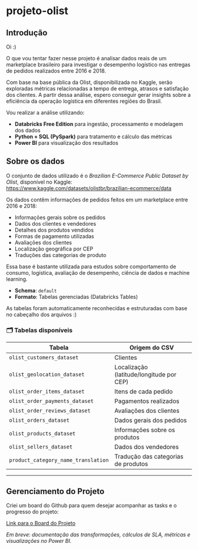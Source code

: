 # projeto-olist

## Introdução

Oi :) 

O que vou tentar fazer nesse projeto é analisar dados reais de um marketplace brasileiro para investigar o desempenho logístico nas entregas de pedidos realizados entre 2016 e 2018.

Com base na base pública da Olist, disponibilizada no Kaggle, serão exploradas métricas relacionadas a tempo de entrega, atrasos e satisfação dos clientes. A partir dessa análise, espero conseguir gerar insights sobre a eficiência da operação logística em diferentes regiões do Brasil.

Vou realizar a análise utilizando:

- **Databricks Free Edition** para ingestão, processamento e modelagem dos dados
- **Python + SQL (PySpark)** para tratamento e cálculo das métricas
- **Power BI** para visualização dos resultados

## Sobre os dados

O conjunto de dados utilizado é o *Brazilian E-Commerce Public Dataset by Olist*, disponível no Kaggle:  
https://www.kaggle.com/datasets/olistbr/brazilian-ecommerce/data

Os dados contêm informações de pedidos feitos em um marketplace entre 2016 e 2018:
- Informações gerais sobre os pedidos
- Dados dos clientes e vendedores
- Detalhes dos produtos vendidos
- Formas de pagamento utilizadas
- Avaliações dos clientes
- Localização geográfica por CEP
- Traduções das categorias de produto

Essa base é bastante utilizada para estudos sobre comportamento de consumo, logística, avaliação de desempenho, ciência de dados e machine learning.

- **Schema**: `default`
- **Formato**: Tabelas gerenciadas (Databricks Tables)

As tabelas foram automaticamente reconhecidas e estruturadas com base no cabeçalho dos arquivos :)

### 🗂️ Tabelas disponíveis

| Tabela                                 | Origem do CSV |
|----------------------------------------|----------------|
| `olist_customers_dataset`              | Clientes |
| `olist_geolocation_dataset`            | Localização (latitude/longitude por CEP) |
| `olist_order_items_dataset`            | Itens de cada pedido |
| `olist_order_payments_dataset`         | Pagamentos realizados |
| `olist_order_reviews_dataset`          | Avaliações dos clientes |
| `olist_orders_dataset`                 | Dados gerais dos pedidos |
| `olist_products_dataset`               | Informações sobre os produtos |
| `olist_sellers_dataset`                | Dados dos vendedores |
| `product_category_name_translation`    | Tradução das categorias de produtos |

---
## Gerenciamento do Projeto

Criei um board do Github para quem desejar acompanhar as tasks e o progresso do projeto:

[Link para o Board do Projeto](https://github.com/users/marianamoledo/projects/1)

*Em breve: documentação das transformações, cálculos de SLA, métricas e visualizações no Power BI.*
